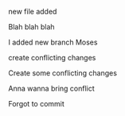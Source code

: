 new file added

Blah blah blah

I added new branch Moses


create conflicting changes

Create some conflicting changes


Anna wanna bring conflict

Forgot to commit

